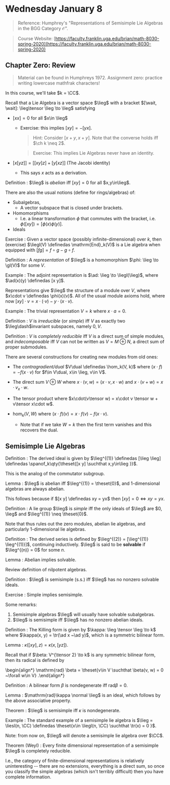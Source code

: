 # Wednesday January 8

> Reference:
> Humphrey's "Representations of Semisimple Lie Algebras in the BGG Category $\mathcal{O}$".

> Course Website: [https://faculty.franklin.uga.edu/brian/math-8030-spring-2020](https://faculty.franklin.uga.edu/brian/math-8030-spring-2020)

## Chapter Zero: Review

> Material can be found in Humphreys 1972.
> Assignment zero: practice writing lowercase mathfrak characters!

In this course, we'll take $k = \CC$.

Recall that a Lie Algebra is a vector space $\lieg$ with a bracket $[\wait, \wait]: \lieg\tensor \lieg \to \lieg$ satisfying

- $[x x] = 0$ for all $x\in \lieg$
  - Exercise: this implies $[x y] = -[y x]$. 
    
    > Hint: Consider $[x+y, x+y]$.
    > Note that the converse holds iff $\ch k \neq 2$.
    
    > Exercise: This implies Lie Algebras never have an identity.

- $[x [y z]] = [[x y] z] + [y [x z]]$ (The Jacobi identity)
  -  This says $x$ acts as a derivation.

Definition
: $\lieg$ is *abelian* iff $[x y] = 0$ for all $x,y\in\lieg$.

There are also the usual notions (define for rings/algebras) of:

- Subalgebras,
  - A vector subspace that is closed under brackets. 
- Homomorphisms
  - I.e. a linear transformation $\phi$ that commutes with the bracket, i.e. $\phi([x y]) = [\phi(x) \phi(y)]$.
- Ideals

Exercise
: Given a vector space (possibly infinite-dimensional) over $k$, then (exercise) $\liegl(V) \definedas \mathrm{End}_k(V)$ is a Lie algebra when equipped with $[f g] = f\circ g - g\circ f$.

Definition
: A *representation* of $\lieg$ is a homomorphism $\phi: \lieg \to \gl(V)$ for some $V$.

Example
: The adjoint representation is $\ad: \lieg \to \liegl(\lieg)$, where $\ad(x)(y) \definedas [x y]$.

Representations give $\lieg$ the structure of a module over $V$, where $x\cdot v \definedas \phi(x)(v)$.
All of the usual module axioms hold, where now $[x y] \cdot v = x\cdot(\cdot v) - y\cdot(x\cdot v)$.

Example
: The trivial representation $V = k$ where $x\cdot a = 0$.

Definition
: $V$ is *irreducible* (or *simple*) iff $V$ as exactly two $\lieg\dash$invariant subspaces, namely $0, V$.

Definition
: $V$ is *completely reducible* iff $V$ is a direct sum of simple modules, and *indecomposable* iff $V$ can not be written as $V = M \oplus N$, a direct sum of proper submodules.

There are several constructions for creating new modules from old ones:

- The *contragradient/dual* $V\dual \definedas \hom_k(V, k)$ where $(x\cdot f) = -f(x\cdot v)$ for $f\in V\dual, x\in \lieg, v\in V$.
- The direct sum $V\oplus W$ where $x\cdot(v, w) = (x\cdot v, x\cdot w)$ and $x\cdot (v+w) = x\cdot v _ x\cdot w$.

- The tensor product where $x\cdot(v\tensor w) = x\cdot v \tensor w + v\tensor x\cdot w$.

- $\hom_k(V, W)$ where $(x\cdot f)(v) = x\cdot f(v) - f(x\cdot v)$.
  -  Note that if we take $W=k$ then the first term vanishes and this recovers the dual.

## Semisimple Lie Algebras

Definition
: The derived ideal is given by $\lieg^{(1)} \definedas [\lieg \lieg] \definedas \spanof_k\qty{\theset{[x y] \suchthat x,y\in\lieg }}$.

This is the analog of the commutator subgroup.

Lemma
: $\lieg$ is abelian iff $\lieg^{(1)} = \theset{0}$, and 1-dimensional algebras are always abelian.

This follows because if $[x y] \definedas xy = yx$ then $[x y] = 0 \iff xy = yx$.

Definition
: A lie group $\lieg$ is *simple* iff the only ideals of $\lieg$ are $0, \lieg$ and $\lieg^{(1)} \neq \theset{0}$.

Note that thus rules out the zero modules, abelian lie algebras, and particularly 1-dimensional lie algebras.

Definition
: The derived series is defined by $\lieg^{(2)} = [\lieg^{(1)} \lieg^{(1)}]$, continuing inductively.
  $\lieg$ is said to be **solvable** if $\lieg^{(n)} = 0$ for some $n$.

Lemma
: Abelian implies solvable.

Review definition of nilpotent algebras.

Definition
: $\lieg$ is semisimple (s.s.) iff $\lieg$ has no nonzero solvable ideals.

Exercise
: Simple implies semisimple.

Some remarks:

1. Semisimple algebras $\lieg$ will usually have solvable subalgebras.
2. $\lieg$ is semisimple iff $\lieg$ has no nonzero abelian ideals.

Definition
: The Killing form is given by $\kappa: \lieg \tensor \lieg \to k$ where $\kappa(x, y) = \tr(\ad x ~\ad y)$, which is a symmetric bilinear form.

Lemma
: $\kappa([x y], z) = \kappa(x, [y z])$.

Recall that if $\beta: V^{\tensor 2} \to k$ is any symmetric bilinear form, then its radical is defined by

\begin{align*}
\mathrm{rad} \beta = \theset{v\in V \suchthat \beta(v, w) = 0 ~\forall w\in V}
.\end{align*}

Definition
: A bilinear form $\beta$ is nondegenerate iff $\mathrm{rad}\beta = 0$.

Lemma
: $\mathrm{rad}\kappa \normal \lieg$ is an ideal, which follows by the above associative property.

Theorem
: $\lieg$ is semisimple iff $\kappa$ is nondegenerate.

Example
: The standard example of a semisimple lie algebra is $\lieg = \liesl(n, \CC) \definedas \theset{x\in \liegl(n, \CC) \suchthat \tr(x) = 0 }$.

Note: from now on, $\lieg$ will denote a semisimple lie algebra over $\CC$.

Theorem (Weyl)
: Every finite dimensional representation of a semisimple $\lieg$ is completely reducible.

I.e., the category of finite-dimensional representations is relatively uninteresting -- there are no extensions, everything is a direct sum, so once you classify the simple algebras (which isn't terribly difficult) then you have complete information.